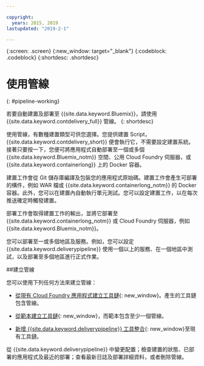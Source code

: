 ```yaml
---

copyright:
  years: 2015, 2019
lastupdated: "2019-2-1"

---
```



{:screen: .screen}
{:new_window: target="_blank"}
{:codeblock: .codeblock}
{:shortdesc: .shortdesc}

# 使用管線  
{: #pipeline-working}

若要自動建置及部署至 {{site.data.keyword.Bluemix}}，請使用 {{site.data.keyword.contdelivery_full}} 管線。
{: shortdesc}

使用管線，有數種建置類型可供您選擇。您提供建置 Script，{{site.data.keyword.contdelivery_short}} 便會執行它，不需要設定建置系統。接著只要按一下，您便可將應用程式自動部署至一個或多個 {{site.data.keyword.Bluemix_notm}} 空間、公用 Cloud Foundry 伺服器，或 {{site.data.keyword.containerlong}} 上的 Docker 容器。

建置工作會從 Git 儲存庫編譯及包裝您的應用程式原始碼。建置工作會產生可部署的構件，例如 WAR 檔或 {{site.data.keyword.containerlong_notm}} 的 Docker 容器。此外，您可以在建置內自動執行單元測試。您可以設定建置工作，以在每次推送確定時觸發建置。

部署工作會取得建置工作的輸出，並將它部署至 {{site.data.keyword.containerlong_notm}} 或 Cloud Foundry 伺服器，例如 {{site.data.keyword.Bluemix_notm}}。

您可以部署至一或多個地區及服務。例如，您可以設定 {{site.data.keyword.deliverypipeline}} 使用一個以上的服務、在一個地區中測試，以及部署至多個地區進行正式作業。

##建立管線

您可以使用下列任何方法來建立管線：

   * [從現有 Cloud Foundry 應用程式建立工具鏈](/docs/services/ContinuousDelivery?topic=ContinuousDelivery-toolchains_getting_started#creating_a_toolchain_from_an_app){: new_window}。產生的工具鏈包含管線。

   * [從範本建立工具鏈](/docs/services/ContinuousDelivery?topic=ContinuousDelivery-toolchains_getting_started#creating_a_toolchain_from_a_template){: new_window}，而範本包含至少一個管線。

   * [新增 {{site.data.keyword.deliverypipeline}} 工具整合](/docs/services/ContinuousDelivery?topic=ContinuousDelivery-integrations#deliverypipeline){: new_window}至現有工具鏈。
   
從 {{site.data.keyword.deliverypipeline}} 中變更配置；檢查建置的狀態、已部署的應用程式及最近的部署；查看最新日誌及部署詳細資料，或者刪除管線。
